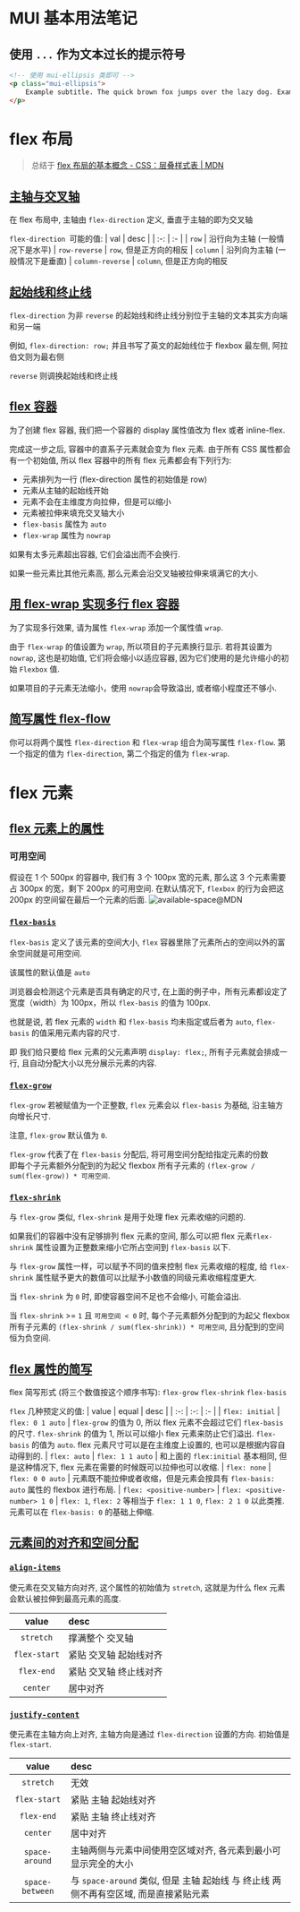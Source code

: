 # MUI 基本用法笔记

## 使用 `...` 作为文本过长的提示符号
```html
<!-- 使用 mui-ellipsis 类即可 -->
<p class="mui-ellipsis">
    Example subtitle. The quick brown fox jumps over the lazy dog. Example subtitle. The quick brown fox jumps over the lazy dog.
</p>
```


# flex 布局
> 总结于 [flex 布局的基本概念 - CSS：层叠样式表 | MDN](https://developer.mozilla.org/zh-CN/docs/Web/CSS/CSS_flexible_box_layout/Basic_concepts_of_flexbox)

## [主轴与交叉轴](https://developer.mozilla.org/zh-CN/docs/Web/CSS/CSS_flexible_box_layout/Basic_concepts_of_flexbox#flexbox_%E7%9A%84%E4%B8%A4%E6%A0%B9%E8%BD%B4%E7%BA%BF)
在 flex 布局中, 主轴由 `flex-direction` 定义, 垂直于主轴的即为交叉轴

`flex-direction `可能的值:
| val | desc |
| :-: | :- |
| `row` | 沿行向为主轴 (一般情况下是水平)
| `row-reverse` | `row`, 但是正方向的相反
| `column` | 沿列向为主轴 (一般情况下是垂直)
| `column-reverse` | `column`, 但是正方向的相反

## [起始线和终止线](https://developer.mozilla.org/zh-CN/docs/Web/CSS/CSS_flexible_box_layout/Basic_concepts_of_flexbox#%E8%B5%B7%E5%A7%8B%E7%BA%BF%E5%92%8C%E7%BB%88%E6%AD%A2%E7%BA%BF)
`flex-direction` 为非 `reverse` 的起始线和终止线分别位于主轴的文本其实方向端和另一端

例如, `flex-direction: row;` 并且书写了英文的起始线位于 flexbox 最左侧, 阿拉伯文则为最右侧

`reverse` 则调换起始线和终止线

## [flex 容器](https://developer.mozilla.org/zh-CN/docs/Web/CSS/CSS_flexible_box_layout/Basic_concepts_of_flexbox#flex_%E5%AE%B9%E5%99%A8)

为了创建 flex 容器, 我们把一个容器的 display 属性值改为 flex 或者 inline-flex.

完成这一步之后, 容器中的直系子元素就会变为 flex 元素. 由于所有 CSS 属性都会有一个初始值, 所以 flex 容器中的所有 flex 元素都会有下列行为:
 - 元素排列为一行 (flex-direction 属性的初始值是 row)
 - 元素从主轴的起始线开始
 - 元素不会在主维度方向拉伸，但是可以缩小
 - 元素被拉伸来填充交叉轴大小
 - `flex-basis` 属性为 `auto`
 - `flex-wrap` 属性为 `nowrap`

如果有太多元素超出容器, 它们会溢出而不会换行.

如果一些元素比其他元素高, 那么元素会沿交叉轴被拉伸来填满它的大小.

## [用 flex-wrap 实现多行 flex 容器](https://developer.mozilla.org/zh-CN/docs/Web/CSS/CSS_flexible_box_layout/Basic_concepts_of_flexbox#%E7%94%A8_flex-wrap_%E5%AE%9E%E7%8E%B0%E5%A4%9A%E8%A1%8C_flex_%E5%AE%B9%E5%99%A8)

为了实现多行效果, 请为属性 `flex-wrap` 添加一个属性值 `wrap`.

由于 `flex-wrap` 的值设置为 `wrap`, 所以项目的子元素换行显示.
若将其设置为 `nowrap`, 这也是初始值, 它们将会缩小以适应容器, 因为它们使用的是允许缩小的初始 `Flexbox` 值.

如果项目的子元素无法缩小，使用 `nowrap`会导致溢出, 或者缩小程度还不够小.

## [简写属性 flex-flow](https://developer.mozilla.org/zh-CN/docs/Web/CSS/CSS_flexible_box_layout/Basic_concepts_of_flexbox#%E7%AE%80%E5%86%99%E5%B1%9E%E6%80%A7_flex-flow)
你可以将两个属性 `flex-direction` 和 `flex-wrap` 组合为简写属性 `flex-flow`. 第一个指定的值为 `flex-direction`, 第二个指定的值为 `flex-wrap`.

# flex 元素

## [flex 元素上的属性](https://developer.mozilla.org/zh-CN/docs/Web/CSS/CSS_flexible_box_layout/Basic_concepts_of_flexbox#flex_%E5%85%83%E7%B4%A0%E4%B8%8A%E7%9A%84%E5%B1%9E%E6%80%A7)

### 可用空间

假设在 1 个 500px 的容器中, 我们有 3 个 100px 宽的元素, 那么这 3 个元素需要占 300px 的宽，剩下 200px 的可用空间. 在默认情况下, `flexbox` 的行为会把这 200px 的空间留在最后一个元素的后面.
![available-space@MDN](https://developer.mozilla.org/zh-CN/docs/Web/CSS/CSS_flexible_box_layout/Basic_concepts_of_flexbox/basics7.svg)

### [`flex-basis`](https://developer.mozilla.org/zh-CN/docs/Web/CSS/CSS_flexible_box_layout/Basic_concepts_of_flexbox#flex_%E5%85%83%E7%B4%A0%E5%B1%9E%E6%80%A7%EF%BC%9Aflex-basis)
`flex-basis` 定义了该元素的空间大小, `flex` 容器里除了元素所占的空间以外的富余空间就是可用空间.

该属性的默认值是 `auto`

浏览器会检测这个元素是否具有确定的尺寸, 在上面的例子中，所有元素都设定了宽度（width）为 100px，所以 `flex-basis` 的值为 100px.

也就是说, 若 flex 元素的 `width` 和 `flex-basis` 均未指定或后者为 `auto`, `flex-basis` 的值采用元素内容的尺寸.

即 我们给只要给 flex 元素的父元素声明 `display: flex;`, 所有子元素就会排成一行, 且自动分配大小以充分展示元素的内容.


### [`flex-grow`](https://developer.mozilla.org/zh-CN/docs/Web/CSS/CSS_flexible_box_layout/Basic_concepts_of_flexbox#flex_%E5%85%83%E7%B4%A0%E5%B1%9E%E6%80%A7%EF%BC%9Aflex-grow)
`flex-grow` 若被赋值为一个正整数, `flex` 元素会以 `flex-basis` 为基础, 沿主轴方向增长尺寸.

注意, `flex-grow` 默认值为 `0`.

`flex-grow` 代表了在 `flex-basis` 分配后, 将可用空间分配给指定元素的份数  
即每个子元素额外分配到的为起父 flexbox 所有子元素的 `(flex-grow / sum(flex-grow)) * 可用空间`.

### [`flex-shrink`](https://developer.mozilla.org/zh-CN/docs/Web/CSS/CSS_flexible_box_layout/Basic_concepts_of_flexbox#flex_%E5%85%83%E7%B4%A0%E5%B1%9E%E6%80%A7%EF%BC%9Aflex-shrink)
与 `flex-grow` 类似, `flex-shrink` 是用于处理 flex 元素收缩的问题的.

如果我们的容器中没有足够排列 flex 元素的空间, 那么可以把 flex 元素`flex-shrink` 属性设置为正整数来缩小它所占空间到 `flex-basis` 以下.

与 `flex-grow` 属性一样，可以赋予不同的值来控制 flex 元素收缩的程度, 给 `flex-shrink` 属性赋予更大的数值可以比赋予小数值的同级元素收缩程度更大.

当 `flex-shrink` 为 `0` 时, 即使容器空间不足也不会缩小, 可能会溢出.

当 `flex-shrink` >= `1` 且 `可用空间 < 0` 时, 每个子元素额外分配到的为起父 flexbox 所有子元素的 `(flex-shrink / sum(flex-shrink)) * 可用空间`, 且分配到的空间恒为负空间.


## [flex 属性的简写](https://developer.mozilla.org/zh-CN/docs/Web/CSS/CSS_flexible_box_layout/Basic_concepts_of_flexbox#flex_%E5%B1%9E%E6%80%A7%E7%9A%84%E7%AE%80%E5%86%99)
flex 简写形式 (将三个数值按这个顺序书写): `flex-grow` `flex-shrink` `flex-basis`

`flex` 几种预定义的值:
| value | equal | desc |
| :-: | :-: | :- |
| `flex: initial` | `flex: 0 1 auto` | `flex-grow` 的值为 0, 所以 flex 元素不会超过它们 `flex-basis` 的尺寸. `flex-shrink` 的值为 1, 所以可以缩小 flex 元素来防止它们溢出. `flex-basis` 的值为 `auto`. flex 元素尺寸可以是在主维度上设置的, 也可以是根据内容自动得到的.
| `flex: auto` | `flex: 1 1 auto` | 和上面的 `flex:initial` 基本相同, 但是这种情况下, flex 元素在需要的时候既可以拉伸也可以收缩.
| `flex: none` | `flex: 0 0 auto` | 元素既不能拉伸或者收缩，但是元素会按具有 `flex-basis: auto` 属性的 flexbox 进行布局.
| `flex: <positive-number>` | `flex: <positive-number> 1 0` |  `flex: 1`, `flex: 2` 等相当于 `flex: 1 1 0`, `flex: 2 1 0` 以此类推. 元素可以在 `flex-basis: 0` 的基础上伸缩.

## [元素间的对齐和空间分配](https://developer.mozilla.org/zh-CN/docs/Web/CSS/CSS_flexible_box_layout/Basic_concepts_of_flexbox#%E5%85%83%E7%B4%A0%E9%97%B4%E7%9A%84%E5%AF%B9%E9%BD%90%E5%92%8C%E7%A9%BA%E9%97%B4%E5%88%86%E9%85%8D)

### [`align-items`](https://developer.mozilla.org/zh-CN/docs/Web/CSS/CSS_flexible_box_layout/Basic_concepts_of_flexbox#align-items)
使元素在交叉轴方向对齐, 这个属性的初始值为 `stretch`, 这就是为什么 flex 元素会默认被拉伸到最高元素的高度.

| value | desc |
| :-: | :- |
| `stretch` | 撑满整个 交叉轴
| `flex-start` | 紧贴 交叉轴 起始线对齐
| `flex-end` | 紧贴 交叉轴 终止线对齐
| `center` | 居中对齐

### [`justify-content`](https://developer.mozilla.org/zh-CN/docs/Web/CSS/CSS_flexible_box_layout/Basic_concepts_of_flexbox#justify-content)
使元素在主轴方向上对齐, 主轴方向是通过 `flex-direction` 设置的方向. 初始值是 `flex-start`.

| value | desc |
| :-: | :- |
| `stretch` | 无效
| `flex-start` | 紧贴 主轴 起始线对齐
| `flex-end` | 紧贴 主轴 终止线对齐
| `center` | 居中对齐
| `space-around` | 主轴两侧与元素中间使用空区域对齐, 各元素到最小可显示完全的大小
| `space-between` | 与 `space-around` 类似, 但是 主轴 起始线 与 终止线 两侧不再有空区域, 而是直接紧贴元素
